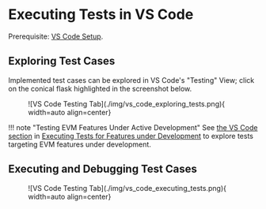 # Executing Tests in VS Code

Prerequisite: [VS Code Setup](./setup_vs_code.md).

## Exploring Test Cases

Implemented test cases can be explored in VS Code's "Testing" View; click on the conical flask highlighted in the screenshot below.

<figure markdown>  <!-- markdownlint-disable MD033 (MD033=no-inline-html) -->
 ![VS Code Testing Tab](./img/vs_code_exploring_tests.png){ width=auto align=center}
</figure>

!!! note "Testing EVM Features Under Active Development"
     See [the VS Code section](./executing_tests_dev_fork.md#executing-tests-for-features-under-development) in [Executing Tests for Features under Development](./executing_tests_dev_fork.md) to explore tests targeting EVM features under development.

## Executing and Debugging Test Cases

<figure markdown>
 ![VS Code Testing Tab](./img/vs_code_executing_tests.png){ width=auto align=center}
</figure>
